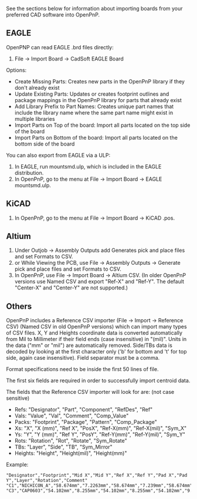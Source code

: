 See the sections below for information about importing boards from your preferred CAD software into OpenPnP.

EAGLE
-----
OpenPNP can read EAGLE .brd files directly:
1. File -> Import Board -> CadSoft EAGLE Board

Options:
* Create Missing Parts: Creates new parts in the OpenPnP library if they don't already exist
* Update Existing Parts: Updates or creates footprint outlines and package mappings in the OpenPnP library for parts that already exist
* Add Library Prefix to Part Names: Creates unique part names that include the library name where the same part name might exist in multiple libraries
* Import Parts on Top of the board: Import all parts located on the top side of the board
* Import Parts on Bottom of the board: Import all parts located on the bottom side of the board

You can also export from EAGLE via a ULP:
1. In EAGLE, run mountsmd.ulp, which is included in the EAGLE distribution.
2. In OpenPnP, go to the menu at File -> Import Board -> EAGLE mountsmd.ulp.

KiCAD
-----
1. In OpenPnP, go to the menu at File -> Import Board -> KiCAD .pos.

Altium
------
1. Under Outjob -> Assembly Outputs add Generates pick and place files and set Formats to CSV.
2. or While Viewing the PCB, use File -> Assembly Outputs -> Generate pick and place files and set Formats to CSV.
3. In OpenPnP, use File -> Import Board -> Altium CSV. (In older OpenPnP versions use Named CSV and export "Ref-X" and "Ref-Y". The default "Center-X" and "Center-Y" are not supported.)

Others
------

OpenPnP includes a Reference CSV importer (File -> Import -> Reference CSV) (Named CSV in old OpenPnP versions) which can import many types of CSV files. X, Y and Heights coordinate data is converted automatically from Mil to Millimeter if their field ends (case insensitive) in "(mil)". Units in the data ("mm" or "mil") are automatically removed. Side/TBs data is decoded by looking at the first character only ('b' for bottom and 't' for top side, again case insensitive). Field separator must be a comma. 

Format specifications need to be inside the first 50 lines of file.

The first six fields are required in order to successfully import centroid data.

The fields that the Reference CSV importer will look for are: (not case sensitive)
* Refs: "Designator", "Part", "Component", "RefDes", "Ref"
* Vals: "Value", "Val", "Comment", "Comp_Value"
* Packs: "Footprint", "Package", "Pattern", "Comp_Package"
* Xs: "X", "X (mm)", "Ref X", "PosX", "Ref-X(mm)", "Ref-X(mil)", "Sym_X"
* Ys: "Y", "Y (mm)", "Ref Y", "PosY", "Ref-Y(mm)", "Ref-Y(mil)", "Sym_Y"
* Rots: "Rotation", "Rot", "Rotate", "Sym_Rotate"
* TBs: "Layer", "Side", "TB", "Sym_Mirror"
* Heights: "Height", "Height(mil)", "Height(mm)"

Example:

```
"Designator","Footprint","Mid X","Mid Y","Ref X","Ref Y","Pad X","Pad Y","Layer","Rotation","Comment"
"C1","NICHICON_A","58.674mm","7.2263mm","58.674mm","7.239mm","58.674mm","8.7376mm","T","90.00","10uF"
"C3","CAP0603","54.102mm","8.255mm","54.102mm","8.255mm","54.102mm","9.1694mm","T","270.00","1uF"
```
